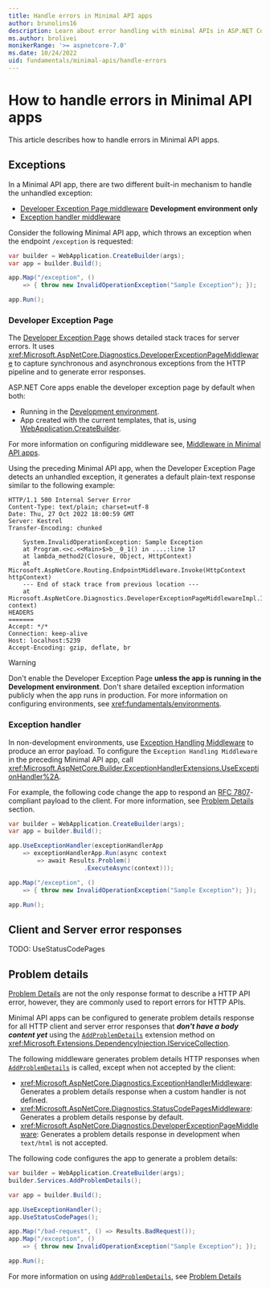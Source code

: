 ```yaml
---
title: Handle errors in Minimal API apps
author: brunolins16
description: Learn about error handling with minimal APIs in ASP.NET Core.
ms.author: brolivei
monikerRange: '>= aspnetcore-7.0'
ms.date: 10/24/2022
uid: fundamentals/minimal-apis/handle-errors
---
```


# How to handle errors in Minimal API apps

This article describes how to handle errors in Minimal API apps.

## Exceptions

In a Minimal API app, there are two different built-in mechanism to handle the unhandled exception:

* [Developer Exception Page middleware](#developer-exception-page)  **Development environment only**
* [Exception handler middleware](#exception-handler)

Consider the following Minimal API app, which throws an exception when the endpoint `/exception` is requested:

``` csharp
var builder = WebApplication.CreateBuilder(args);
var app = builder.Build();

app.Map("/exception", () 
    => { throw new InvalidOperationException("Sample Exception"); });

app.Run();
```

### Developer Exception Page

The [Developer Exception Page](xref:fundamentals/error-handling#developer-exception-page) shows detailed stack traces for server errors. It uses <xref:Microsoft.AspNetCore.Diagnostics.DeveloperExceptionPageMiddleware> to capture synchronous and asynchronous exceptions from the HTTP pipeline and to generate error responses. 

ASP.NET Core apps enable the developer exception page by default when both:

* Running in the [Development environment](xref:fundamentals/environments).
* App created with the current templates, that is, using [WebApplication.CreateBuilder](/dotnet/api/microsoft.aspnetcore.builder.webapplication.createbuilder).

For more information on configuring middleware see, [Middleware in Minimal API apps](/aspnet/core/fundamentals/minimal-apis/middleware).

Using the preceding Minimal API app, when the Developer Exception Page detects an unhandled exception, it generates a default plain-text response similar to the following example:

```console
HTTP/1.1 500 Internal Server Error
Content-Type: text/plain; charset=utf-8
Date: Thu, 27 Oct 2022 18:00:59 GMT
Server: Kestrel
Transfer-Encoding: chunked
 
    System.InvalidOperationException: Sample Exception
    at Program.<>c.<<Main>$>b__0_1() in ....:line 17
    at lambda_method2(Closure, Object, HttpContext)
    at Microsoft.AspNetCore.Routing.EndpointMiddleware.Invoke(HttpContext httpContext)
    --- End of stack trace from previous location ---
    at Microsoft.AspNetCore.Diagnostics.DeveloperExceptionPageMiddlewareImpl.Invoke(HttpContext context)
HEADERS
=======
Accept: */*
Connection: keep-alive
Host: localhost:5239
Accept-Encoding: gzip, deflate, br
```

> [!WARNING]
> Don't enable the Developer Exception Page **unless the app is running in the Development environment**. Don't share detailed exception information publicly when the app runs in production. For more information on configuring environments, see <xref:fundamentals/environments>.

### Exception handler

In non-development environments, use [Exception Handling Middleware](xref:fundamentals/error-handling#exception-handler-page) to produce an error payload. To configure the `Exception Handling Middleware` in the preceding Minimal API app, call <xref:Microsoft.AspNetCore.Builder.ExceptionHandlerExtensions.UseExceptionHandler%2A>. 

For example, the following code change the app to respond an [RFC 7807](https://tools.ietf.org/html/rfc7807)-compliant payload to the client. For more information, see [Problem Details](#problem-details) section.


``` csharp
var builder = WebApplication.CreateBuilder(args);
var app = builder.Build();

app.UseExceptionHandler(exceptionHandlerApp 
    => exceptionHandlerApp.Run(async context 
        => await Results.Problem()
                     .ExecuteAsync(context)));

app.Map("/exception", () 
    => { throw new InvalidOperationException("Sample Exception"); });

app.Run();
```

## Client and Server error responses

TODO: UseStatusCodePages

## Problem details

[Problem Details](https://www.rfc-editor.org/rfc/rfc7807.html) are not the only response format to describe a HTTP API error, however, they are commonly used to report errors for HTTP APIs.

Minimal API apps can be configured to generate problem details response for all HTTP client and server error responses that ***don't have a body content yet*** using the [`AddProblemDetails`](/dotnet/api/microsoft.extensions.dependencyinjection.problemdetailsservicecollectionextensions.addproblemdetails?view=aspnetcore-7.0&preserve-view=true) extension method on <xref:Microsoft.Extensions.DependencyInjection.IServiceCollection>.

The following middleware generates problem details HTTP responses when [`AddProblemDetails`](/dotnet/api/microsoft.extensions.dependencyinjection.problemdetailsservicecollectionextensions.addproblemdetails?view=aspnetcore-7.0&preserve-view=true) is called, except when not accepted by the client:

* <xref:Microsoft.AspNetCore.Diagnostics.ExceptionHandlerMiddleware>: Generates a problem details response when a custom handler is not defined.
* <xref:Microsoft.AspNetCore.Diagnostics.StatusCodePagesMiddleware>: Generates a problem details response by default.
* <xref:Microsoft.AspNetCore.Diagnostics.DeveloperExceptionPageMiddleware>: Generates a problem details response in development when `text/html` is not accepted.


The following code configures the app to generate a problem details:

``` csharp
var builder = WebApplication.CreateBuilder(args);
builder.Services.AddProblemDetails();

var app = builder.Build();

app.UseExceptionHandler();
app.UseStatusCodePages();

app.Map("/bad-request", () => Results.BadRequest());
app.Map("/exception", () 
    => { throw new InvalidOperationException("Sample Exception"); });

app.Run();
```

For more information on using [`AddProblemDetails`](/dotnet/api/microsoft.extensions.dependencyinjection.problemdetailsservicecollectionextensions.addproblemdetails?view=aspnetcore-7.0&preserve-view=true), see [Problem Details](/aspnet/core/fundamentals/error-handling#pds7)
